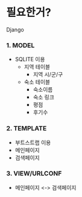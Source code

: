 



# 필요한거?



Django





### 1. MODEL

- SQLITE 이용
  - 지역 테이블
    - 지역 시/군/구
  - 숙소 테이블
    - 숙소이름
    - 숙소 링크
    - 평점
    - 후기수

### 2. TEMPLATE

- 부트스트랩 이용
- 메인페이지 
- 검색페이지



### 3. VIEW/URLCONF

- 메인페이지 <-> 검색페이지

### 





